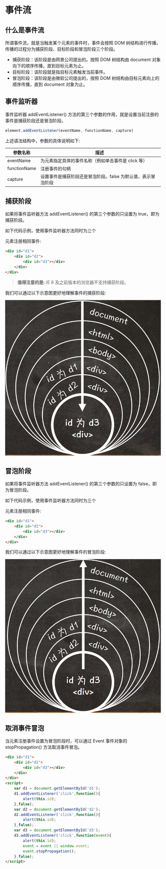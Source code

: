 # 事件流

## 什么是事件流

所谓事件流，就是当触发某个元素的事件时，事件会按照 DOM 树结构进行传播，传播的过程分为捕获阶段、目标阶段和冒泡阶段三个阶段。

- 捕获阶段：该阶段是由网景公司提出的。按照 DOM 树结构由 document 对象向下的顺序传播，直到目标元素为止。
- 目标阶段：该阶段就是指目标元素触发当前事件。
- 冒泡阶段：该阶段是由微软公司提出的，按照 DOM 树结构由目标元素向上的顺序传播，直到 document 对象为止。

## 事件监听器

事件监听器 addEventListener() 方法的第三个参数的作用，就是设置当前注册的事件是捕获阶段还是冒泡阶段。

```javascript
element.addEventListener(eventName, functionName, capture)
```

上述语法结构中，参数的具体说明如下:

| 参数名称 | 描述 |
| --- | --- |
| eventName | 为元素指定具体的事件名称（例如单击事件是 click 等）|
| functionName | 注册事件的句柄 |
| capture | 设置事件是捕获阶段还是冒泡阶段。false 为默认值，表示冒泡阶段 |

## 捕获阶段

如果将事件监听器方法 addEventListener() 的第三个参数的只设置为 true，即为捕获阶段。

如下代码示例，使用事件监听器方法同时为三个 <div> 元素注册相同事件:

```html
<div id="d1">
	<div id="d2">
		<div id="d3"></div>
	</div>
</div>
```

> **值得注意的是:** IE 8 及之前版本的浏览器不支持捕获阶段。

我们可以通过以下示意图更好地理解事件的捕获阶段:

![](img/07.png)

## 冒泡阶段

如果将事件监听器方法 addEventListener() 的第三个参数的只设置为 false，即为冒泡阶段。

如下代码示例，使用事件监听器方法同时为三个 <div> 元素注册相同事件:

```html
<div id="d1">
	<div id="d2">
		<div id="d3"></div>
	</div>
</div>
```

我们可以通过以下示意图更好地理解事件的冒泡阶段:

![](img/08.png)

## 取消事件冒泡

当元素注册事件设置为冒泡阶段时，可以通过 Event 事件对象的 stopPropagation() 方法取消事件冒泡。

```html
<div id="d1">
	<div id="d2">
		<div id="d3"></div>
	</div>
</div>
<script>
	var d1 = document.getElementById('d1');
	d1.addEventListener('click',function(){
		alert(this.id);
	},false);
	var d2 = document.getElementById('d2');
	d2.addEventListener('click',function(){
		alert(this.id);
	},false);
	var d3 = document.getElementById('d3');
	d3.addEventListener('click',function(event){
		alert(this.id);
		event = event || window.event;
		event.stopPropagation();
	},false);
</script>
```
